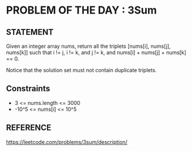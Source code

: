 # PROBLEM OF THE DAY : 3Sum

## STATEMENT 

Given an integer array nums, return all the triplets [nums[i], nums[j], nums[k]] such that i != j, i != k, and j != k, and nums[i] + nums[j] + nums[k] == 0.<br>

Notice that the solution set must not contain duplicate triplets.

## Constraints

* 3 <= nums.length <= 3000
* -10^5 <= nums[i] <= 10^5

## REFERENCE

https://leetcode.com/problems/3sum/description/